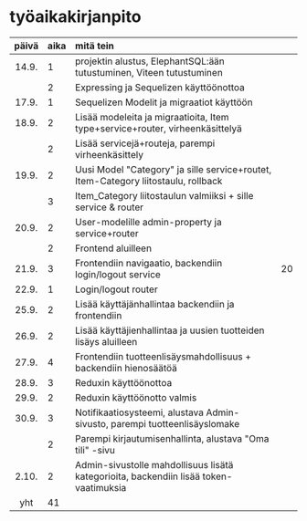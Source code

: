 # työaikakirjanpito

| päivä | aika | mitä tein                                                                             |     |
| :---: | :--- | :------------------------------------------------------------------------------------ | :-- |
| 14.9. | 1    | projektin alustus, ElephantSQL:ään tutustuminen, Viteen tutustuminen                  |     |
|       | 2    | Expressing ja Sequelizen käyttöönottoa                                                |     |
| 17.9. | 1    | Sequelizen Modelit ja migraatiot käyttöön                                             |     |
| 18.9. | 2    | Lisää modeleita ja migraatioita, Item type+service+router, virheenkäsittelyä          |     |
|       | 2    | Lisää servicejä+routeja, parempi virheenkäsittely                                     |     |
| 19.9. | 2    | Uusi Model "Category" ja sille service+routet, Item-Category liitostaulu, rollback    |     |
|       | 3    | Item_Category liitostaulun valmiiksi + sille service & router                         |     |
| 20.9. | 2    | User-modelille admin-property ja service+router                                       |     |
|       | 2    | Frontend aluilleen                                                                    |     |
| 21.9. | 3    | Frontendiin navigaatio, backendiin login/logout service                               | 20  |
| 22.9. | 1    | Login/logout router                                                                   |     |
| 25.9. | 2    | Lisää käyttäjänhallintaa backendiin ja frontendiin                                    |     |
| 26.9. | 2    | Lisää käyttäjienhallintaa ja uusien tuotteiden lisäys aluilleen                       |     |
| 27.9. | 4    | Frontendiin tuotteenlisäysmahdollisuus + backendiin hienosäätöä                       |     |
| 28.9. | 3    | Reduxin käyttöönottoa                                                                 |     |
| 29.9. | 2    | Reduxin käyttöönotto valmis                                                           |     |
| 30.9. | 3    | Notifikaatiosysteemi, alustava Admin-sivusto, parempi tuotteenlisäyslomake            |     |
|       | 2    | Parempi kirjautumisenhallinta, alustava "Oma tili" -sivu                              |     |
| 2.10. | 2    | Admin-sivustolle mahdollisuus lisätä kategorioita, backendiin lisää token-vaatimuksia |     |
|  yht  | 41   |                                                                                       |     |
